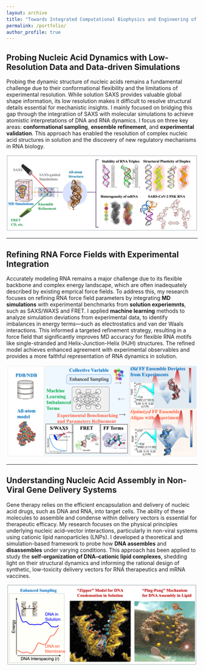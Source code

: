 ```yaml
---
layout: archive
title: "Towards Integrated Computational Biophysics and Engineering of Biomolecules"
permalink: /portfolio/
author_profile: true
---
```


## Probing Nucleic Acid Dynamics with Low-Resolution Data and Data-driven Simulations

Probing the dynamic structure of nucleic acids remains a fundamental challenge due to their conformational flexibility and the limitations of experimental resolution. While solution SAXS provides valuable global shape information, its low resolution makes it difficult to resolve structural details essential for mechanistic insights. I mainly focused on bridging this gap through the integratiion of SAXS with molecular simulations to achieve atomistic interpretations of DNA and RNA dynamics. I focus on three key areas: **conformational sampling**, **ensemble refinement**, and **experimental validation**. This approach has enabled the resolution of complex nucleic acid structures in solution and the discovery of new regulatory mechanisms in RNA biology.

<div align="center">
  <img src="/images/framework1.png" width="900">
</div>

---

## Refining RNA Force Fields with Experimental Integration

Accurately modeling RNA remains a major challenge due to its flexible backbone and complex energy landscape, which are often inadequately described by existing emprical force fields. To address this, my research focuses on refining RNA force field parameters by integrating **MD simulations** with experimental benchmarks from **solution experiemnts**, such as SAXS/WAXS and FRET. I applied **machine learning** methods to analyze simulation deviations from experimental data, to identify imbalances in energy terms—such as electrostatics and van der Waals interactions. This informed a targeted refinement strategy, resulting in a force field that significantly improves MD accuracy for flexible RNA motifs like single-stranded and Helix-Junction-Helix (HJH) structures. The refined model achieves enhanced agreement with experimental observables and provides a more faithful representation of RNA dynamics in solution.

<div align="center">
  <img src="/images/framework2.png" width="700">
</div>

---

## Understanding Nucleic Acid Assembly in Non-Viral Gene Delivery Systems

Gene therapy relies on the efficient encapsulation and delivery of nucleic acid drugs, such as DNA and RNA, into target cells. The ability of these molecules to assemble and condense within delivery vectors is essential for therapeutic efficacy. My research focuses on the physical principles underlying nucleic acid–vector interactions, particularly in non-viral systems using cationic lipid nanoparticles (LNPs). I developed a theoretical and simulation-based framework to probe how **DNA assembles** and **disassembles** under varying conditions. This approach has been applied to study the **self-organization of DNA–cationic lipid complexes**, shedding light on their structural dynamics and informing the rational design of synthetic, low-toxicity delivery vectors for RNA therapeutics and mRNA vaccines.

<div align="center">
  <img src="/images/framework3.png" width="700">
</div>
